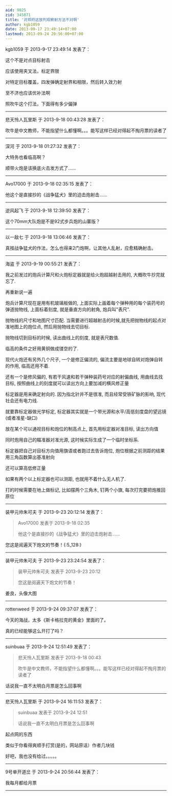 ```yaml
---
aid: 9025
zid: 345871
title: '对郑府这放列观察射方法不对啊'
author: kgb1059
date: 2013-09-17 23:49:14+07:00
lastmod: 2013-09-24 20:56:00+07:00
---
```


kgb1059 于 2013-9-17 23:49:14 发表了：

这个不是对点目标射击

应该使用夹叉法，标定界限

对特定目标覆盖，四发弹确定射界和相限，然后转入效力射

至不济也应该优补法啊

照吹牛这个打法，下面得有多少偏弹

---------

悲天怜人瓦里斯 于 2013-9-18 00:43:28 发表了：

吹牛是中文教师，不能指望什么都懂啊。。。能写这样已经对得起不掏月票的读者了

---------

深河 于 2013-9-18 01:27:32 发表了：

大特务也看临高啊？

顺带火炮是该换底火击发方式了……

---------

Avo17000 于 2013-9-18 02:35:15 发表了：

他这个是直接抄的《战争猛犬》里的迫击炮射击……

---------

逆风起飞 于 2013-9-18 12:39:50 发表了：

这个70mm大队炮是不是92式步兵炮的山寨版？

---------

以一敌七 于 2013-9-18 13:06:46 发表了：

真按战争猛犬的作法，怎么也得来2门炮啊，让其他人乱射，应愈精确射击。

---------

海盗 于 2013-9-19 00:55:21 发表了：

我之前发过的炮兵计算尺和火炮标定器就是给火炮超越射击用的, 大概吹牛抄完就忘了.

再重新说一遍

炮兵计算尺现在是用有机玻璃板做的, 上面实际上画着每个弹种用的每个装药号的弹道抛物线, 上面标着刻度, 就是垂直方向的射角, 炮兵叫"表尺". 

抛物线的尺寸和地图尺寸匹配. 当需要进行超越射击的时候,就先把抛物线的起点对准地图上的炮位点, 然后用抛物线去切目标.

抛物线切到目标的时候, 读出曲线上的刻度, 就是表尺数值.

临高的条件之好用黄铜做成镂空的了.

现代火炮还有另外几个尺子, 一个是修正偏流的, 偏流主要是地球自转对炮弹自转的作用, 临高还用不着.

还有一个是修风偏的, 有若干风速和若干弹种装药号对应的射偏曲线, 用曲线去找目标, 按照曲线上的刻度就可以读出方向上要加减的横风修正量

标定器是用来确定射向的. 因为指北针并不是很准, 而且经常受铁矿脉的影响, 现代社会还有电力线. 

就要靠标定器做光学标定, 标定器其实就是一个带光源和水平/高低刻度盘的望远镜(或者准星-缺口)

放在某个可以通视目标和炮位的制高点上, 首先用标定器对准目标, 读出方向值

同时炮用自己的瞄准器对准光源, 这时候实际生成了一个临时坐标系.

标定器把自己对目标方向值用旗语或者跑过去告诉炮位, 炮位根据之前测距的结果用三角函数算出基准射向

还可以算高低修正量

如果有两个以上标定器也可以测距, 也就用不着什么无人机了.

打的时候需要在地上做标记, 比如摆两个三角木, 钉两个小旗, 每次打完要把炮推回原位

---------

装甲元帅朱可夫 于 2013-9-23 20:12:14 发表了：

> Avo17000 发表于 2013-9-18 02:35
> 
> 他这个是直接抄的《战争猛犬》里的迫击炮射击……



您这是阅遍天下炮文的节奏！{:5\_128:}

---------

装甲元帅朱可夫 于 2013-9-23 23:24:54 发表了：

> 装甲元帅朱可夫 发表于 2013-9-23 20:12
> 
> 您这是阅遍天下炮文的节奏！



姜良，头像大图

---------

rottenweed 于 2013-9-24 09:37:07 发表了：

今天的海战，太多《斯卡格拉克的黄金》里面的了。

真的已经能够这么开打了吗？

---------

suinbuaa 于 2013-9-24 12:51:49 发表了：

> 悲天怜人瓦里斯 发表于 2013-9-18 00:43
> 
> 吹牛是中文教师，不能指望什么都懂啊。。。能写这样已经对得起不掏月票的读者了



话说我一直不太明白月票是怎么回事啊

---------

悲天怜人瓦里斯 于 2013-9-24 16:11:53 发表了：

> suinbuaa 发表于 2013-9-24 12:51
> 
> 话说我一直不太明白月票是怎么回事啊



起点网的东西

类似于你看得爽顺手打赏(是的，网站原话）作者几块钱

好吧，我也没有给过。。。。。

---------

9号单开道岔 于 2013-9-24 20:56:44 发表了：

我每月都给月票

---------

